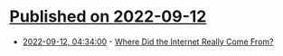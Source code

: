 # [Published on 2022-09-12](index.md)

* [2022-09-12, 04:34:00](https://tech.slashdot.org/story/22/09/12/0312233/where-did-the-internet-really-come-from?utm_source=rss1.0mainlinkanon&utm_medium=feed) - [Where Did the Internet Really Come From?](https://tech.slashdot.org/story/22/09/12/0312233/where-did-the-internet-really-come-from?utm_source=rss1.0mainlinkanon&utm_medium=feed)
